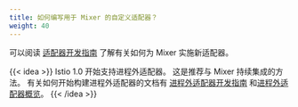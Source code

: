 ```yaml
---
title: 如何编写用于 Mixer 的自定义适配器？
weight: 40
---
```


可以阅读
[适配器开发指南](https://github.com/istio/istio/wiki/Mixer-Compiled-In-Adapter-Dev-Guide)
了解有关如何为 Mixer 实施新适配器。

{{< idea >}}
Istio 1.0 开始支持进程外适配器。 这是推荐与 Mixer 持续集成的方法。 有关如何开始构建进程外适配器的文档有
[进程外适配器开发指南](https://github.com/istio/istio/wiki/Mixer-Out-Of-Process-Adapter-Dev-Guide)
和[进程外适配器概览](https://github.com/istio/istio/wiki/Mixer-Out-Of-Process-Adapter-Walkthrough)。
{{< /idea >}}
